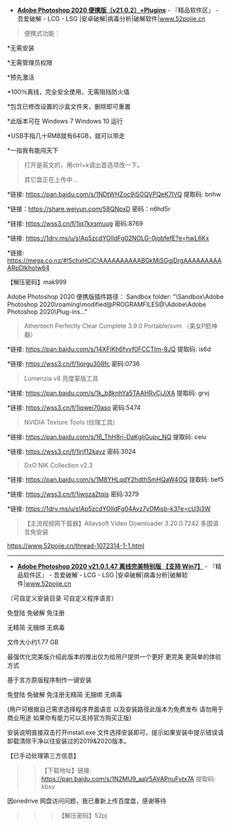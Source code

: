 - [**Adobe Photoshop 2020 便携版（v21.0.2）+Plugins**](https://www.52pojie.cn/thread-1087960-1-1.html) - 『精品软件区』 - 吾爱破解 - LCG - LSG |安卓破解|病毒分析|破解软件|www.52pojie.cn  

> 便携式功能：

*无需安装

*无需管理员权限

*预先激活

*100％离线，完全安全使用，无需阻挡防火墙

*包含已修改设置的沙盒文件夹，删除即可重置

*此版本可在 Windows 7 Windows 10 运行

*USB手指几十RMB就有64GB，就可以带走

*一指我有能闯天下

> 打开是英文的，用ctrl+k调出首选项改一下。

> 其它盘正在上传中…

*链接: https://pan.baidu.com/s/1NDtWHZoc9iSOQVPQeK7lVQ 提取码: bnhw

*链接：https://share.weiyun.com/58QNpxD 密码：n6hd5r

*链接: https://wss3.cn/f/1iq7kxsmuug 密码:8769

*链接: https://1drv.ms/u/s!Ap5zcdYOIldFg02NOLG-0jobfefE?e=hwL6Kx

*链接: https://mega.co.nz/#!5chxHCjC!AAAAAAAAAABGkMiSGgjDrgAAAAAAAAAARpDIkhoIw64

【解压密码】mak999


Adobe Photoshop 2020 便携版插件路径： Sandbox folder: "\Sandbox\Adobe Photoshop 2020\roaming\modified\@PROGRAMFILES@\Adobe\Adobe Photoshop 2020\Plug-ins\..."   

> Athentech Perfectly Clear Complete 3.9.0 Portable/svm （美女P脸神器）

*链接: https://pan.baidu.com/s/14XFIKh6fvvf0FCCTIm-8JQ 提取码: is6d

*链接: https://wss3.cn/f/1iqrgu308fc 密码:0736


> Lumenzia v8  亮度蒙版工具   

*链接: https://pan.baidu.com/s/1k_b8knhYa5TAAHRvCjJiXA 提取码: grvj

*链接: https://wss3.cn/f/1iqwei70aso 密码:5474


> NVIDIA Texture Tools (纹理工具)

*链接: https://pan.baidu.com/s/16_ThH8rj-DaKgIjGupv_NQ 提取码: ceiu

*链接: https://wss3.cn/f/1irjf12kayz 密码:3024

> DxO NIK Collection v2.3

*链接: https://pan.baidu.com/s/1M8YHLqdY2hdthSmHQaW4OQ 提取码: bef5

*链接: https://wss3.cn/f/1iwoza2tqjs 密码:3279

*链接: https://1drv.ms/u/s!Ap5zcdYOIldFg04Avz7yDMisb-k3?e=cU3j3W


> 【主流视频网下载器】Allavsoft Video Downloader 3.20.0.7242 多国语言免安装

   https://www.52pojie.cn/thread-1072314-1-1.html

------------------------------------------------------------------------------------------------------------------------

- [**Adobe Photoshop 2020 v21.0.1.47 离线完美特别版 【支持 Win7】**](https://www.52pojie.cn/forum.php?mod=viewthread&tid=1058206&ctid=1668) - 『精品软件区』 - 吾爱破解 - LCG - LSG |安卓破解|病毒分析|破解软件|www.52pojie.cn 

（可自定义安装目录  可自定义程序语言）

免登陆 免破解 免注册

无精简 无捆绑 无病毒

文件大小约1.77 GB

最强优化完美版介绍此版本的推出仅为给用户提供一个更好 更完美 更简单的体验方式

基于言方原版程序制作一键安装

免登陆 免破解 免注册无精简 无捆绑 无病毒

 (用户可根据自己需求选择程序界面语言 以及安装路径此版本为免费发布 请勿用于商业用途 如果你有能力可以支持官方购买正版)
 
 安装说明直接双击打开install.exe 文件选择安装即可，提示如果安装中提示错误请卸载清除干净以往安装过的2019&2020版本。

【已手动处理第三方信息】

>> 【下载地址】链接: https://pan.baidu.com/s/1N2MU9_aaV5AVAPnuFvtx7A 提取码: kbsv

因onedrive 网盘访问问题，我已重新上传百度盘，感谢等待

>>>【解压密码】52pj
